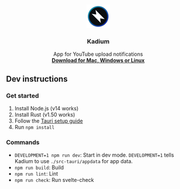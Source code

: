 <p align="center">
  <img src="./assets/logo.png" width="64">
</p>
<h3 align="center">Kadium</h3>
<p align="center">
  App for YouTube upload notifications
  <br/>
  <a href="https://github.com/probablykasper/kadium/releases"><b>Download for Mac, Windows or Linux</b></a>
</p>

## Dev instructions

### Get started

1. Install Node.js (v14 works)
2. Install Rust (v1.50 works)
3. Follow the [Tauri setup guide](https://tauri.studio/en/docs/getting-started/intro)
4. Run `npm install`

### Commands

- `DEVELOPMENT=1 npm run dev`: Start in dev mode. `DEVELOPMENT=1` tells Kadium to use `./src-tauri/appdata` for app data.
- `npm run build`: Build
- `npm run lint`: Lint
- `npm run check`: Run svelte-check
